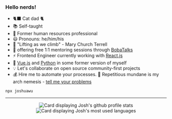 <link rel="preload" as="image" href="https://github-readme-stats-jwu910.vercel.app/api?username=jwu910&show_icons=true&hide=issues&theme=onedark&line_height=24&border_radius=5#gh-dark-mode-only") />
<link rel="preload" as="image" href="https://github-readme-stats-jwu910.vercel.app/api/top-langs/?username=jwu910&layout=compact&theme=onedark&langs_count=6&custom_title=Top%20Languages&card_width=265&hide=java#gh-dark-mode-only" />


### Hello nerds! 

- :black_cat: Cat dad :cat2:
- :books: Self-taught
- :scroll: Former human resources professional
- :smiley: Pronouns: he/him/his
- :climbing: "Lifting as we climb" - Mary Church Terrell
- :bubble_tea: offering free 1:1 mentoring sessions through [BobaTalks](https://bobatalks.com/software-engineers)
- :zap: Frontend Engineer currently working with [React.js](http://reactjs.org/)
- :leafy_green: [Vue.js](https://vuejs.org/) and [Python](https://python.org) in some former version of myself
- :bulb: Let's collaborate on open source community-first projects
- :moneybag: Hire me to automate your processes. :supervillain: Repetitious mundane is my arch nemesis - [tell me your problems](mailto:hello@joshuawu.me)


```
npx joshuawu
```
<hr />
<div dir="auto" align="center">
    <picture>
      <source
        preload
        srcset="https://github-readme-stats-jwu910.vercel.app/api?username=jwu910&show_icons=true&hide=issues&theme=onedark&line_height=24&border_radius=5#gh-dark-mode-only"
        media="(prefers-color-scheme: dark)"
      />
      <img
        alt="Card displaying Josh's github profile stats"
        src="https://github-readme-stats-jwu910.vercel.app/api?username=jwu910&show_icons=true&hide=issues&theme=onedark&line_height=24&border_radius=5#gh-dark-mode-only"
      />
    </picture>
    <picture>
      <source
        srcset="https://github-readme-stats-jwu910.vercel.app/api/top-langs/?username=jwu910&layout=compact&theme=onedark&langs_count=6&custom_title=Top%20Languages&card_width=265&hide=java#gh-dark-mode-only"
        media="(prefers-color-scheme: dark)"
      />
      <img
        alt="Card displaying Josh's most used languages"
        src="https://github-readme-stats-jwu910.vercel.app/api/top-langs/?username=jwu910&layout=compact&theme=onedark&langs_count=6&custom_title=Top%20Languages&card_width=265&hide=java#gh-dark-mode-only"
      />
    </picture>
</div>

<!--
**jwu910/jwu910** is a ✨ _special_ ✨ repository because its `README.md` (this file) appears on your GitHub profile.

Here are some ideas to get you started:

- 🔭 I’m currently working on ...
- 🌱 I’m currently learning ...
- 👯 I’m looking to collaborate on ...
- 🤔 I’m looking for help with ...
- 💬 Ask me about ...
- 📫 How to reach me: ...
- 😄 Pronouns: ...
- ⚡ Fun fact: ...
-->
